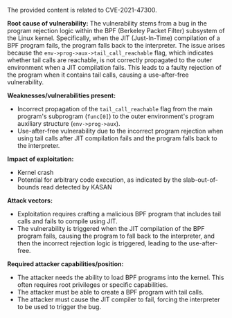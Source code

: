 The provided content is related to CVE-2021-47300.

**Root cause of vulnerability:**
The vulnerability stems from a bug in the program rejection logic within the BPF (Berkeley Packet Filter) subsystem of the Linux kernel. Specifically, when the JIT (Just-In-Time) compilation of a BPF program fails, the program falls back to the interpreter. The issue arises because the `env->prog->aux->tail_call_reachable` flag, which indicates whether tail calls are reachable, is not correctly propagated to the outer environment when a JIT compilation fails. This leads to a faulty rejection of the program when it contains tail calls, causing a use-after-free vulnerability.

**Weaknesses/vulnerabilities present:**
- Incorrect propagation of the `tail_call_reachable` flag from the main program's subprogram (`func[0]`) to the outer environment's program auxiliary structure (`env->prog->aux`).
- Use-after-free vulnerability due to the incorrect program rejection when using tail calls after JIT compilation fails and the program falls back to the interpreter.

**Impact of exploitation:**
- Kernel crash
- Potential for arbitrary code execution, as indicated by the slab-out-of-bounds read detected by KASAN

**Attack vectors:**
- Exploitation requires crafting a malicious BPF program that includes tail calls and fails to compile using JIT.
- The vulnerability is triggered when the JIT compilation of the BPF program fails, causing the program to fall back to the interpreter, and then the incorrect rejection logic is triggered, leading to the use-after-free.

**Required attacker capabilities/position:**
- The attacker needs the ability to load BPF programs into the kernel. This often requires root privileges or specific capabilities.
- The attacker must be able to create a BPF program with tail calls.
- The attacker must cause the JIT compiler to fail, forcing the interpreter to be used to trigger the bug.